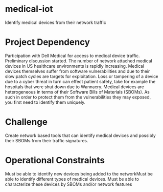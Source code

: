 # medical-iot

Identify medical devices from their network traffic

# Project Dependency

Participation with Dell Medical for access to medical device traffic. Preliminary discussion started. The number of network attached medical devices in US healthcare environments is rapidly increasing. Medical devices themselves suffer from software vulnerabilities and due to their slow patch cycles are targets for exploitation. Loss or tampering of a device due to a cyber threat in turn can effect patient safety, take for example the hospitals that were shut down due to Wannacry. Medical devices are heterogeneous in terms of their Software Bills of Materials (SBOMs). As such in order to protect them from the vulnerabilities they may exposed, you first need to identify them uniquely.

# Challenge

Create network based tools that can identify medical devices and possibly their SBOMs from their traffic signatures.

# Operational Constraints

Must be able to identify new devices being added to the networkMust be able to identify different types of medical devices. Must be able to characterize these devices by SBOMs and/or network features